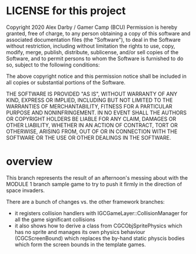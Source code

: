 # LICENSE for this project #
Copyright 2020 Alex Darby / Gamer Camp (BCU) Permission is hereby granted, free of charge, to any person obtaining a copy of this software and associated documentation files (the "Software"), to deal in the Software without restriction, including without limitation the rights to use, copy, modify, merge, publish, distribute, sublicense, and/or sell copies of the Software, and to permit persons to whom the Software is furnished to do so, subject to the following conditions:

The above copyright notice and this permission notice shall be included in all copies or substantial portions of the Software.

THE SOFTWARE IS PROVIDED "AS IS", WITHOUT WARRANTY OF ANY KIND, EXPRESS OR IMPLIED, INCLUDING BUT NOT LIMITED TO THE WARRANTIES OF MERCHANTABILITY, FITNESS FOR A PARTICULAR PURPOSE AND NONINFRINGEMENT. IN NO EVENT SHALL THE AUTHORS OR COPYRIGHT HOLDERS BE LIABLE FOR ANY CLAIM, DAMAGES OR OTHER LIABILITY, WHETHER IN AN ACTION OF CONTRACT, TORT OR OTHERWISE, ARISING FROM, OUT OF OR IN CONNECTION WITH THE SOFTWARE OR THE USE OR OTHER DEALINGS IN THE SOFTWARE.

# overview #
This branch represents the result of an afternoon's messing about with the MODULE 1 branch sample game to try to push it firmly in the direction of space invaders.

There are a bunch of changes vs. the other framework branches:

- it registers collision handlers with IGCGameLayer::CollisionManager for all the game significant collisions 
- it also shows how to derive a class from CGCObjSpritePhysics which has no sprite and manages its own physics behaviour (CGCScreenBound) which replaces the by-hand static physcis bodies which form the screen bounds in the template games.
